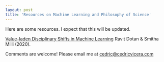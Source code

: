 ```yaml
---
layout: post
title: 'Resources on Machine Learning and Philosophy of Science'
---
```


Here are some resources. I expect that this will be updated.

[Value-laden Disciplinary Shifts in Machine Learning](https://arxiv.org/pdf/1912.01172v1.pdf)
Ravit Dotan & Smitha Milli (2020).

Comments are welcome! Please email me at cedric@cedricvicera.com
